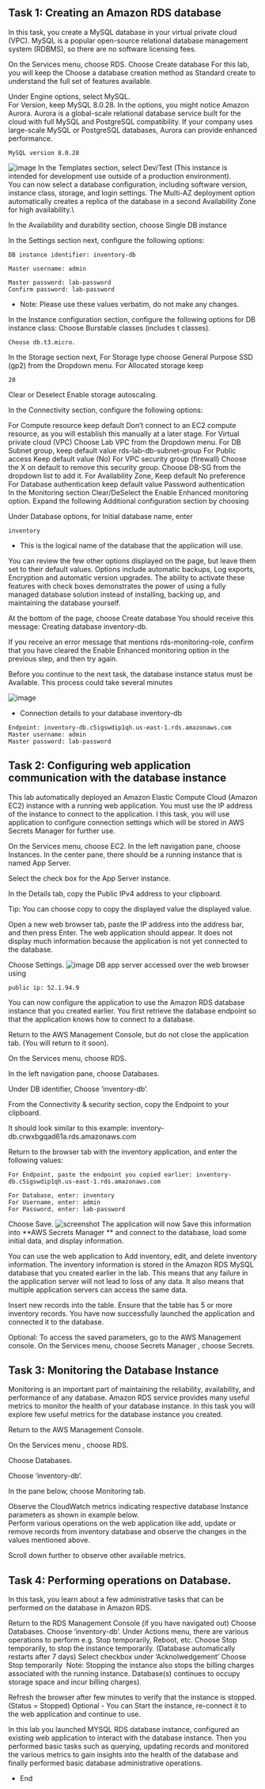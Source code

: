## Task 1: Creating an Amazon RDS database
In this task, you create a MySQL database in your virtual private cloud (VPC). MySQL is a popular open-source relational database management system (RDBMS), so there are no software licensing fees.

On the Services  menu, choose RDS.
Choose Create database
For this lab, you will keep the Choose a database creation method as Standard create to understand the full set of features available.

Under Engine options, select  MySQL.\
For Version, keep MySQL 8.0.28.
In the options, you might notice Amazon Aurora. Aurora is a global-scale relational database service built for the cloud with full MySQL and PostgreSQL compatibility. If your company uses large-scale MySQL or PostgreSQL databases, Aurora can provide enhanced performance.
```
MySQL version 8.0.28
```
![image](./images/database-creation.png)
In the Templates section, select  Dev/Test (This instance is intended for development use outside of a production environment).\
You can now select a database configuration, including software version, instance class, storage, and login settings. The Multi-AZ deployment option automatically creates a replica of the database in a second Availability Zone for high availability.\

In the Availability and durability section, choose Single DB instance

In the Settings section next, configure the following options:
```
DB instance identifier: inventory-db

Master username: admin

Master password: lab-password
Confirm password: lab-password
```
- Note: Please use these values verbatim, do not make any changes.

In the Instance configuration section, configure the following options for DB instance class:
Choose  Burstable classes (includes t classes).
```
Choose db.t3.micro.
```
In the Storage section next,
For Storage type choose General Purpose SSD (gp2) from the Dropdown menu.
For Allocated storage keep 
```
20
```
Clear or Deselect Enable storage autoscaling.

In the Connectivity section, configure the following options:

For Compute resource
keep default  Don’t connect to an EC2 compute resource, as you will establish this manually at a later stage.
For Virtual private cloud (VPC) Choose Lab VPC from the Dropdown menu.
For DB Subnet group, keep default value rds-lab-db-subnet-group
For Public access Keep default value (No)
For VPC security group (firewall)
Choose the X on default to remove this security group.
Choose DB-SG from the dropdown list to add it.
For Availability Zone, Keep default No preference
For Database authentication keep default value  Password authentication\
In the Monitoring section
Clear/DeSelect the  Enable Enhanced monitoring option.
Expand the following Additional configuration section by choosing

Under Database options, for Initial database name, enter 
```
inventory
```
- This is the logical name of the database that the application will use.

 You can review the few other options displayed on the page, but leave them set to their default values. Options include automatic backups, Log exports, Encryption and automatic version upgrades. The ability to activate these features with check boxes demonstrates the power of using a fully managed database solution instead of installing, backing up, and maintaining the database yourself.

At the bottom of the page, choose Create database
You should receive this message: Creating database inventory-db.

 If you receive an error message that mentions rds-monitoring-role, confirm that you have cleared the Enable Enhanced monitoring option in the previous step, and then try again.

Before you continue to the next task, the database instance status must be Available. This process could take several minutes

![image](./images/db-available.png)

- Connection details to your database inventory-db
```
Endpoint: inventory-db.c5igswdip1qh.us-east-1.rds.amazonaws.com
Master username: admin
Master password: lab-password
```

## Task 2: Configuring web application communication with the database instance
This lab automatically deployed an Amazon Elastic Compute Cloud (Amazon EC2) instance with a running web application. You must use the IP address of the instance to connect to the application. I this task, you will use application to configure connection settings which will be stored in AWS Secrets Manager for further use.

On the Services  menu, choose EC2.
In the left navigation pane, choose Instances.
In the center pane, there should be a running instance that is named App Server.

Select the check box for the App Server instance.

In the Details tab, copy the Public IPv4 address to your clipboard.

Tip: You can choose copy  to copy the displayed value the displayed value.

Open a new web browser tab, paste the IP address into the address bar, and then press Enter.
The web application should appear. It does not display much information because the application is not yet connected to the database.

Choose  Settings.
![image](./images/db-app-server2.png)
DB app server accessed over the web browser using 
```
public ip: 52.1.94.9
```
You can now configure the application to use the Amazon RDS database instance that you created earlier. You first retrieve the database endpoint so that the application knows how to connect to a database.

Return to the AWS Management Console, but do not close the application tab. (You will return to it soon).

On the Services  menu, choose RDS.

In the left navigation pane, choose Databases.

Under DB identifier, Choose ‘inventory-db’.

From the Connectivity & security section, copy the Endpoint to your clipboard.

It should look similar to this example: inventory-db.crwxbgqad61a.rds.amazonaws.com

Return to the browser tab with the inventory application, and enter the following values:

```
For Endpoint, paste the endpoint you copied earlier: inventory-db.c5igswdip1qh.us-east-1.rds.amazonaws.com

For Database, enter: inventory
For Username, enter: admin
For Password, enter: lab-password
```
Choose Save.
![screenshot](./images/RDB-instance-linked-to-app-server3.png)
The application will now Save this information into **AWS Secrets Manager ** and connect to the database, load some initial data, and display information.

You can use the web application to  Add inventory,  edit, and  delete inventory information.
The inventory information is stored in the Amazon RDS MySQL database that you created earlier in the lab. This means that any failure in the application server will not lead to loss of any data. It also means that multiple application servers can access the same data.

Insert new records into the table. Ensure that the table has 5 or more inventory records.
 You have now successfully launched the application and connected it to the database.

Optional: To access the saved parameters, go to the AWS Management console. On the Services  menu, choose Secrets Manager , choose Secrets.

## Task 3: Monitoring the Database Instance
Monitoring is an important part of maintaining the reliability, availability, and performance of any database. Amazon RDS service provides many useful metrics to monitor the health of your database instance. In this task you will explore few useful metrics for the database instance you created.

Return to the AWS Management Console.

On the Services  menu , choose RDS.

Choose Databases.

Choose ‘inventory-db’.

In the pane below, choose Monitoring tab.

Observe the CloudWatch metrics indicating respective database Instance parameters as shown in example below.\
Perform various operations on the web application like add, update or remove records from inventory database and observe the changes in the values mentioned above.

Scroll down further to observe other available metrics.

## Task 4: Performing operations on Database.
In this task, you learn about a few administrative tasks that can be performed on the database in Amazon RDS.

Return to the RDS Management Console (if you have navigated out)
Choose Databases.
Choose ‘inventory-db’.
Under Actions menu, there are various operations to perform e.g. Stop temporarily, Reboot, etc.
Choose Stop temporarily, to stop the instance temporarily. (Database automatically restarts after 7 days)
Select checkbox under ‘Acknolwedgement’
Choose Stop temporarily
​ Note: Stopping the instance also stops the billing charges associated with the running instance. Database(s) continues to occupy storage space and incur billing charges).

Refresh the browser after few minutes to verify that the instance is stopped. (Status = Stopped)
Optional - You can Start the instance, re-connect it to the web application and continue to use.

In this lab you launched MYSQL RDS database instance, configured an existing web application to interact with the database instance. Then you performed basic tasks such as querying, updating records and monitored the various metrics to gain insights into the health of the database and finally performed basic database administrative operations.

- End

